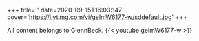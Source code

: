 +++
title=''
date=2020-09-15T16:03:14Z
cover='https://i.ytimg.com/vi/geImW6177-w/sddefault.jpg'
+++

All content belongs to GlennBeck.
{{< youtube geImW6177-w >}}

